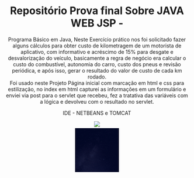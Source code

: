 <div align ="center">

<h1>Repositório Prova final Sobre JAVA WEB JSP  -   </h1>


<p>Programa Básico em Java, Neste Exercício prático nos foi solicitado fazer alguns cálculos para obter custo de kilometragem de um motorista de aplicativo, com informativo e acréscimo de 15% para desgate e desvalorização do veículo, basicamente a regra de negócio era calcular o custo do combustível, autonomia do carro, custo dos pneus e revisão periódica, e após isso, gerar o resultado do valor de custo de cada km rodado.<br>
Foi usado neste Projeto Página inicial com marcação em html e css para estilização, no index em html capturei as informações em um formulário e enviei via post para o servlet que recebeu, fez a tratativa das variáveis com a lógica  e devolveu com o resultado no servlet.

IDE - NETBEANS e TOMCAT 

  </p>


<div align="center">
      <img height ="500" src="https://github.com/LeandroDukievicz/Exercises_JAVA/blob/main/Exercicio%20Java%20JSP%20Servlet/gif-final.gif"/>
</div>  

  

  <div align="center">
<a  href="https://github.com/LeandroDukievicz" target="_blank"><img  height="120" src="https://github.com/LeandroDukievicz/LeandroDukievicz/blob/main/gifs/home%20page%20button.gif" target="_blank">
</div>     

